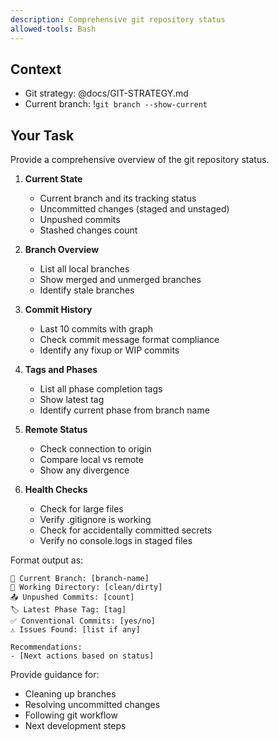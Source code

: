 ```yaml
---
description: Comprehensive git repository status
allowed-tools: Bash
---
```


## Context
- Git strategy: @docs/GIT-STRATEGY.md
- Current branch: !`git branch --show-current`

## Your Task

Provide a comprehensive overview of the git repository status.

1. **Current State**
   - Current branch and its tracking status
   - Uncommitted changes (staged and unstaged)
   - Unpushed commits
   - Stashed changes count

2. **Branch Overview**
   - List all local branches
   - Show merged and unmerged branches
   - Identify stale branches

3. **Commit History**
   - Last 10 commits with graph
   - Check commit message format compliance
   - Identify any fixup or WIP commits

4. **Tags and Phases**
   - List all phase completion tags
   - Show latest tag
   - Identify current phase from branch name

5. **Remote Status**
   - Check connection to origin
   - Compare local vs remote
   - Show any divergence

6. **Health Checks**
   - Check for large files
   - Verify .gitignore is working
   - Check for accidentally committed secrets
   - Verify no console.logs in staged files

Format output as:
```
📍 Current Branch: [branch-name]
📝 Working Directory: [clean/dirty]
📤 Unpushed Commits: [count]
🏷️ Latest Phase Tag: [tag]
✅ Conventional Commits: [yes/no]
⚠️ Issues Found: [list if any]

Recommendations:
- [Next actions based on status]
```

Provide guidance for:
- Cleaning up branches
- Resolving uncommitted changes
- Following git workflow
- Next development steps